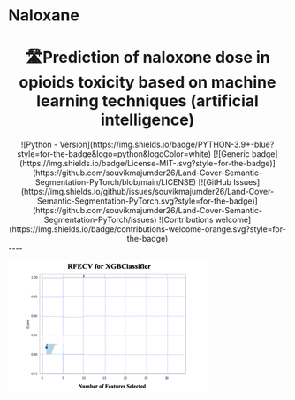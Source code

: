 # Naloxane
<div align="center">
<h1 align="center"><strong>🛣Prediction of naloxone dose in opioids toxicity based on machine learning techniques (artificial intelligence)</strong></h1>
![Python - Version](https://img.shields.io/badge/PYTHON-3.9+-blue?style=for-the-badge&logo=python&logoColor=white)
[![Generic badge](https://img.shields.io/badge/License-MIT-<COLOR>.svg?style=for-the-badge)](https://github.com/souvikmajumder26/Land-Cover-Semantic-Segmentation-PyTorch/blob/main/LICENSE) 
[![GitHub Issues](https://img.shields.io/github/issues/souvikmajumder26/Land-Cover-Semantic-Segmentation-PyTorch.svg?style=for-the-badge)](https://github.com/souvikmajumder26/Land-Cover-Semantic-Segmentation-PyTorch/issues)
![Contributions welcome](https://img.shields.io/badge/contributions-welcome-orange.svg?style=for-the-badge)
</div>
----


![](https://github.com/SAMashiyane/Naloxone/blob/main/figures/RFECV_XGBClassifier.gif)
